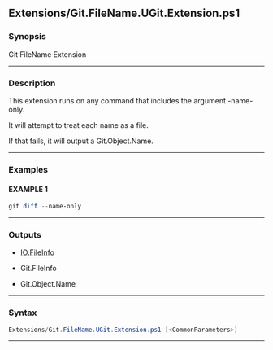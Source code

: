 
Extensions/Git.FileName.UGit.Extension.ps1
------------------------------------------
### Synopsis
Git FileName Extension

---
### Description

This extension runs on any command that includes the argument -name-only.

It will attempt to treat each name as a file.

If that fails, it will output a Git.Object.Name.

---
### Examples
#### EXAMPLE 1
```PowerShell
git diff --name-only
```

---
### Outputs
* [IO.FileInfo](https://learn.microsoft.com/en-us/dotnet/api/System.IO.FileInfo)


* Git.FileInfo


* Git.Object.Name




---
### Syntax
```PowerShell
Extensions/Git.FileName.UGit.Extension.ps1 [<CommonParameters>]
```
---



